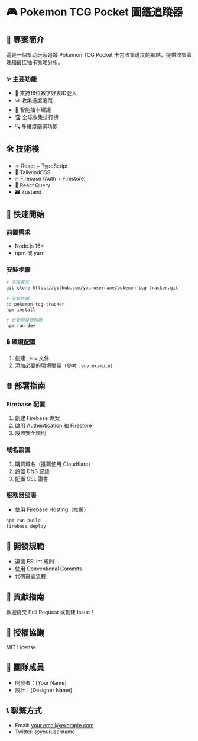 # 🎮 Pokemon TCG Pocket 圖鑑追蹤器

## 🌟 專案簡介
這是一個幫助玩家追蹤 Pokemon TCG Pocket 卡包收集進度的網站，提供收集管理和最佳抽卡策略分析。

### ✨ 主要功能
- 📱 支持16位數字好友ID登入
- 📊 收集進度追蹤
- 🎯 智能抽卡建議
- 🏆 全球收集排行榜
- 🔍 多維度篩選功能

## 🛠️ 技術棧
- ⚛️ React + TypeScript
- 🎨 TailwindCSS
- 🔥 Firebase (Auth + Firestore)
- 🔄 React Query
- 🗃️ Zustand

## 🚀 快速開始

### 前置需求
- Node.js 16+
- npm 或 yarn

### 安裝步驟
```bash
# 克隆專案
git clone https://github.com/yourusername/pokemon-tcg-tracker.git

# 安裝依賴
cd pokemon-tcg-tracker
npm install

# 啟動開發服務器
npm run dev
```

### 🔒 環境配置
1. 創建 `.env` 文件
2. 添加必要的環境變量（參考 `.env.example`）

## 🌐 部署指南

### Firebase 配置
1. 創建 Firebase 專案
2. 啟用 Authentication 和 Firestore
3. 設置安全規則

### 域名設置
1. 購買域名（推薦使用 Cloudflare）
2. 設置 DNS 記錄
3. 配置 SSL 證書

### 服務器部署
- 使用 Firebase Hosting（推薦）
```bash
npm run build
firebase deploy
```

## 📝 開發規範
- 遵循 ESLint 規則
- 使用 Conventional Commits
- 代碼審查流程

## 🤝 貢獻指南
歡迎提交 Pull Request 或創建 Issue！

## 📄 授權協議
MIT License

## 👥 團隊成員
- 開發者：[Your Name]
- 設計：[Designer Name]

## 📞 聯繫方式
- Email: your.email@example.com
- Twitter: @yourusername

